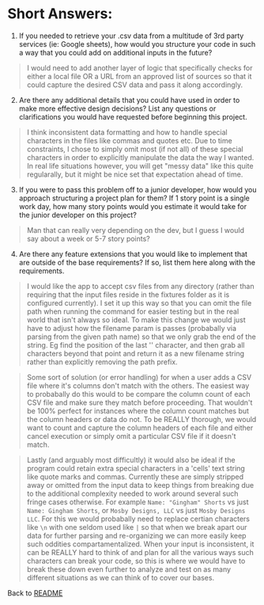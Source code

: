 # Short Answers:
1. If you needed to retrieve your .csv data from a multitude of 3rd party services (ie: Google sheets), how would you structure your code in such a way that you could add on additional inputs in the future?
> I would need to add another layer of logic that specifically checks for either a local file OR a URL from an approved list of sources so that it could capture the desired CSV data and pass it along accordingly.

2. Are there any additional details that you could have used in order to make more effective design decisions? List any questions or clarifications you would have requested before beginning this project.
> I think inconsistent data formatting and how to handle special characters in the files like commas and quotes etc. Due to time constraints, I chose to simply omit most (if not all) of these special characters in order to explicitly manipulate the data the way I wanted. In real life situations however, you will get "messy data" like this quite regularally, but it might be nice set that expectation ahead of time.

3. If you were to pass this problem off to a junior developer, how would you approach structuring a project plan for them? 
If 1 story point is a single work day, how many story points would you estimate it would take for the junior developer on this project?
> Man that can really very depending on the dev, but I guess I would say about a week or 5-7 story points?

4. Are there any feature extensions that you would like to implement that are outside of the base requirements? If so, list them here along with the requirements.
> I would like the app to accept csv files from any directory (rather than requiring that the input files reside in the fixtures folder as it is configured currently). I set it up this way so that you can omit the file path when running the command for easier testing but in the real world that isn't always so ideal. To make this change we would just have to adjust how the filename param is passes (probabally via parsing from the given path name) so that we only grab the end of the string. Eg find the position of the last '\' character, and then grab all characters beyond that point and return it as a new filename string rather than explicitly removing the path prefix.

> Some sort of solution (or error handling) for when a user adds a CSV file where it's columns don't match with the others. The easiest way to probabally do this would to be compare the column count of each CSV file and make sure they match before proceeding. That wouldn't be 100% perfect for instances where the column count matches but the column headers or data do not. To be REALLY thorough, we would want to count and capture the column headers of each file and either cancel execution or simply omit a particular CSV file if it doesn't match.

> Lastly (and arguably most difficultly) it would also be ideal if the program could retain extra special characters in a 'cells' text string like quote marks and commas. Currently these are simply stripped away or omitted from the input data to keep things from breaking due to the additional complexity needed to work around several such fringe cases otherwise. For example `Name: "Gingham" Shorts` vs just `Name: Gingham Shorts`, or `Mosby Designs, LLC` vs just `Mosby Designs LLC`. For this we would probabally need to replace certian characters like `\n` with one seldom used like `|` so that when we break apart our data for further parsing and re-organizing we can more easily keep such oddities compartamentalized. When your input is inconsistent, it can be REALLY hard to think of and plan for all the various ways such characters can break your code, so this is where we would have to break these down even further to analyze and test on as many different situations as we can think of to cover our bases.

Back to [README](https://github.com/Gamlilorien/csv-combiner)